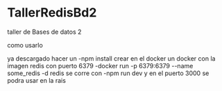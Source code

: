 # TallerRedisBd2
taller de Bases de datos 2 


como usarlo

ya descargado hacer un 
-npm install
crear en el docker un docker con la imagen redis con puerto 6379
-docker run -p 6379:6379 --name some_redis -d redis
se corre con 
-npm run dev
y en el puerto 3000 se podra usar en la rais
